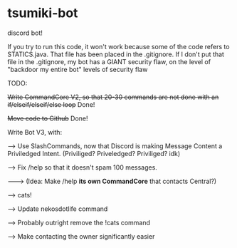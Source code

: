 # tsumiki-bot
discord bot!

If you try to run this code, it won't work because some of the code refers to STATICS.java.
That file has been placed in the .gitignore.
If I don't put that file in the .gitignore, my bot has a GIANT security flaw, on the level of "backdoor my entire bot" levels of security flaw


TODO:

~~Write CommandCore V2, so that 20-30 commands are not done with an if/elseif/elseif/else loop~~ Done!

~~Move code to Github~~ Done!

Write Bot V3, with:

--> Use SlashCommands, now that Discord is making Message Content a Priviledged Intent. (Priviliged? Priveledged? Priviliged? idk)

--> Fix /help so that it doesn't spam 100 messages.

---> (Idea: Make /help **its own CommandCore** that contacts Central?)

--> cats!

--> Update nekosdotlife command

--> Probably outright remove the !cats command

--> Make contacting the owner significantly easier
